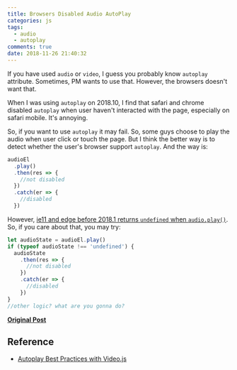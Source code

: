 ```yaml
---
title: Browsers Disabled Audio AutoPlay
categories: js
tags:
  - audio
  - autoplay
comments: true
date: 2018-11-26 21:40:32
---
```


If you have used `audio` or `video`, I guess you probably know `autoplay` attribute. Sometimes, PM wants to use that. However, the browsers doesn't want that.

When I was using `autoplay` on 2018.10, I find that safari and chrome disabled `autoplay` when user haven't interacted with the page, especially on safari mobile. It's annoying.

So, if you want to use `autoplay` it may fail. So, some guys choose to play the audio when user click or touch the page. But I think the better way is to detect whether the user's browser support `autoplay`. And the way is:

```js
audioEl
  .play()
  .then(res => {
    //not disabled
  })
  .catch(er => {
    //disabled
  })
```

However, [ie11 and edge before 2018.1 returns `undefined` when `audio.play()`](https://developer.microsoft.com/en-us/microsoft-edge/platform/issues/11998448/). So, if you care about that, you may try:

```js
let audioState = audioEl.play()
if (typeof audioState !== 'undefined') {
  audioState
    .then(res => {
      //not disabled
    })
    .catch(er => {
      //disabled
    })
}
//other logic? what are you gonna do?
```

[**Original Post**](https://github.com/xianshenglu/blog/issues/18)

## Reference

- [Autoplay Best Practices with Video.js](https://blog.videojs.com/autoplay-best-practices-with-video-js/)
